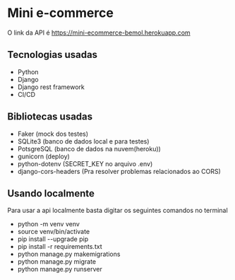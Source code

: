 # Mini e-commerce
O link da API é https://mini-ecommerce-bemol.herokuapp.com

## Tecnologias usadas
- Python
- Django
- Django rest framework
- CI/CD

## Bibliotecas usadas
- Faker (mock dos testes)
- SQLite3 (banco de dados local e para testes)
- PotsgreSQL (banco de dados na nuvem(heroku))
- gunicorn (deploy)
- python-dotenv (SECRET_KEY no arquivo .env)
- django-cors-headers (Pra resolver problemas relacionados ao CORS)

## Usando localmente
Para usar a api localmente basta digitar os seguintes comandos no terminal
- python -m venv venv
- source venv/bin/activate
- pip install --upgrade pip
- pip install -r requirements.txt
- python manage.py makemigrations
- python manage.py migrate
- python manage.py runserver